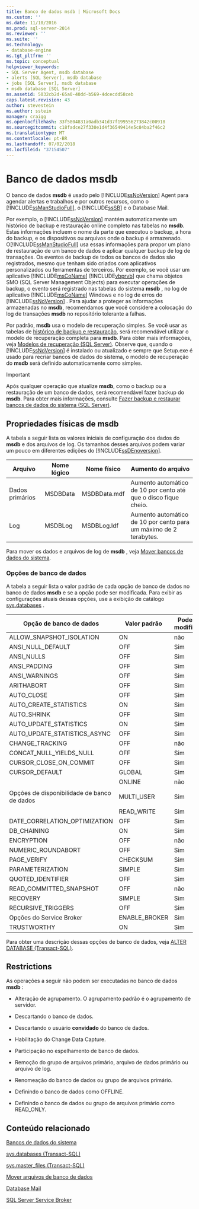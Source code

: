 ```yaml
---
title: Banco de dados msdb | Microsoft Docs
ms.custom: ''
ms.date: 11/10/2016
ms.prod: sql-server-2014
ms.reviewer: ''
ms.suite: ''
ms.technology:
- database-engine
ms.tgt_pltfrm: ''
ms.topic: conceptual
helpviewer_keywords:
- SQL Server Agent, msdb database
- alerts [SQL Server], msdb database
- jobs [SQL Server], msdb database
- msdb database [SQL Server]
ms.assetid: 5032cb2d-65a0-40dd-b569-4dcecdd58ceb
caps.latest.revision: 43
author: stevestein
ms.author: sstein
manager: craigg
ms.openlocfilehash: 33f5804831a0adb341d37f199556273842c00918
ms.sourcegitcommit: c18fadce27f330e1d4f36549414e5c84ba2f46c2
ms.translationtype: MT
ms.contentlocale: pt-BR
ms.lasthandoff: 07/02/2018
ms.locfileid: "37154507"
---
```

# <a name="msdb-database"></a>Banco de dados msdb
  O banco de dados **msdb** é usado pelo [!INCLUDE[ssNoVersion](../../includes/ssnoversion-md.md)] Agent para agendar alertas e trabalhos e por outros recursos, como o [!INCLUDE[ssManStudioFull](../../includes/ssmanstudiofull-md.md)], o [!INCLUDE[ssSB](../../includes/sssb-md.md)] e o Database Mail.  
  
 Por exemplo, o [!INCLUDE[ssNoVersion](../../includes/ssnoversion-md.md)] mantém automaticamente um histórico de backup e restauração online completo nas tabelas no **msdb**. Estas informações incluem o nome da parte que executou o backup, a hora do backup, e os dispositivos ou arquivos onde o backup é armazenado. O[!INCLUDE[ssManStudioFull](../../includes/ssmanstudiofull-md.md)] usa essas informações para propor um plano de restauração de um banco de dados e aplicar qualquer backup de log de transações. Os eventos de backup de todos os bancos de dados são registrados, mesmo que tenham sido criados com aplicativos personalizados ou ferramentas de terceiros. Por exemplo, se você usar um aplicativo [!INCLUDE[msCoName](../../includes/msconame-md.md)] [!INCLUDE[vbprvb](../../includes/vbprvb-md.md)] que chama objetos SMO (SQL Server Management Objects) para executar operações de backup, o evento será registrado nas tabelas do sistema **msdb** , no log de aplicativo [!INCLUDE[msCoName](../../includes/msconame-md.md)] Windows e no log de erros do [!INCLUDE[ssNoVersion](../../includes/ssnoversion-md.md)] . Para ajudar a proteger as informações armazenadas no **msdb**, recomendamos que você considere a colocação do log de transações **msdb** no repositório tolerante a falhas.  
  
 Por padrão, **msdb** usa o modelo de recuperação simples. Se você usar as tabelas de [histórico de backup e restauração](../backup-restore/backup-history-and-header-information-sql-server.md), será recomendável utilizar o modelo de recuperação completa para **msdb**. Para obter mais informações, veja [Modelos de recuperação &#40;SQL Server&#41;](../backup-restore/recovery-models-sql-server.md). Observe que, quando o [!INCLUDE[ssNoVersion](../../includes/ssnoversion-md.md)] é instalado ou atualizado e sempre que Setup.exe é usado para recriar bancos de dados do sistema, o modelo de recuperação do **msdb** será definido automaticamente como simples.  
  
> [!IMPORTANT]  
>  Após qualquer operação que atualize **msdb**, como o backup ou a restauração de um banco de dados, será recomendável fazer backup do **msdb**. Para obter mais informações, consulte [Fazer backup e restaurar bancos de dados do sistema &#40;SQL Server&#41;](../backup-restore/back-up-and-restore-of-system-databases-sql-server.md).  
  
## <a name="physical-properties-of-msdb"></a>Propriedades físicas de msdb  
 A tabela a seguir lista os valores iniciais de configuração dos dados do **msdb** e dos arquivos de log. Os tamanhos desses arquivos podem variar um pouco em diferentes edições do [!INCLUDE[ssDEnoversion](../../includes/ssdenoversion-md.md)].  
  
|Arquivo|Nome lógico|Nome físico|Aumento do arquivo|  
|----------|------------------|-------------------|-----------------|  
|Dados primários|MSDBData|MSDBData.mdf|Aumento automático de 10 por cento até que o disco fique cheio.|  
|Log|MSDBLog|MSDBLog.ldf|Aumento automático de 10 por cento para um máximo de 2 terabytes.|  
  
 Para mover os dados e arquivos de log de **msdb** , veja [Mover bancos de dados do sistema](move-system-databases.md).  
  
### <a name="database-options"></a>Opções de banco de dados  
 A tabela a seguir lista o valor padrão de cada opção de banco de dados no banco de dados **msdb** e se a opção pode ser modificada. Para exibir as configurações atuais dessas opções, use a exibição de catálogo [sys.databases](/sql/relational-databases/system-catalog-views/sys-databases-transact-sql) .  
  
|Opção de banco de dados|Valor padrão|Pode ser modificado|  
|---------------------|-------------------|---------------------|  
|ALLOW_SNAPSHOT_ISOLATION|ON|não|  
|ANSI_NULL_DEFAULT|OFF|Sim|  
|ANSI_NULLS|OFF|Sim|  
|ANSI_PADDING|OFF|Sim|  
|ANSI_WARNINGS|OFF|Sim|  
|ARITHABORT|OFF|Sim|  
|AUTO_CLOSE|OFF|Sim|  
|AUTO_CREATE_STATISTICS|ON|Sim|  
|AUTO_SHRINK|OFF|Sim|  
|AUTO_UPDATE_STATISTICS|ON|Sim|  
|AUTO_UPDATE_STATISTICS_ASYNC|OFF|Sim|  
|CHANGE_TRACKING|OFF|não|  
|CONCAT_NULL_YIELDS_NULL|OFF|Sim|  
|CURSOR_CLOSE_ON_COMMIT|OFF|Sim|  
|CURSOR_DEFAULT|GLOBAL|Sim|  
|Opções de disponibilidade de banco de dados|ONLINE<br /><br /> MULTI_USER<br /><br /> READ_WRITE|não<br /><br /> Sim<br /><br /> Sim|  
|DATE_CORRELATION_OPTIMIZATION|OFF|Sim|  
|DB_CHAINING|ON|Sim|  
|ENCRYPTION|OFF|não|  
|NUMERIC_ROUNDABORT|OFF|Sim|  
|PAGE_VERIFY|CHECKSUM|Sim|  
|PARAMETERIZATION|SIMPLE|Sim|  
|QUOTED_IDENTIFIER|OFF|Sim|  
|READ_COMMITTED_SNAPSHOT|OFF|não|  
|RECOVERY|SIMPLE|Sim|  
|RECURSIVE_TRIGGERS|OFF|Sim|  
|Opções do Service Broker|ENABLE_BROKER|Sim|  
|TRUSTWORTHY|ON|Sim|  
  
 Para obter uma descrição dessas opções de banco de dados, veja [ALTER DATABASE &#40;Transact-SQL&#41;](/sql/t-sql/statements/alter-database-transact-sql).  
  
## <a name="restrictions"></a>Restrictions  
 As operações a seguir não podem ser executadas no banco de dados **msdb** :  
  
-   Alteração de agrupamento. O agrupamento padrão é o agrupamento de servidor.  
  
-   Descartando o banco de dados.  
  
-   Descartando o usuário **convidado** do banco de dados.  
  
-   Habilitação do Change Data Capture.  
  
-   Participação no espelhamento de banco de dados.  
  
-   Remoção do grupo de arquivos primário, arquivo de dados primário ou arquivo de log.  
  
-   Renomeação do banco de dados ou grupo de arquivos primário.  
  
-   Definindo o banco de dados como OFFLINE.  
  
-   Definindo o banco de dados ou grupo de arquivos primário como READ_ONLY.  
  
## <a name="related-content"></a>Conteúdo relacionado  
 [Bancos de dados do sistema](system-databases.md)  
  
 [sys.databases &#40;Transact-SQL&#41;](/sql/relational-databases/system-catalog-views/sys-databases-transact-sql)  
  
 [sys.master_files &#40;Transact-SQL&#41;](/sql/relational-databases/system-catalog-views/sys-master-files-transact-sql)  
  
 [Mover arquivos de banco de dados](move-database-files.md)  
  
 [Database Mail](../database-mail/database-mail.md)  
  
 [SQL Server Service Broker](../../database-engine/configure-windows/sql-server-service-broker.md)  
  
  
